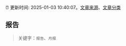 :alarm_clock: 更新时间: 2025-01-03 10:40:07。[文章来源](/README.md)、[文章分类](/TAGS.md)

## 报告


> 关键字：`报告`、`月报`



